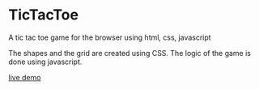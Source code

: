 # TicTacToe
A tic tac toe game for the browser using html, css, javascript

The shapes and the grid are created using CSS. 
The logic of the game is done using javascript. 

[live demo](https://github.com/areksoulahian/TicTacToe/blob/main/index.html)



